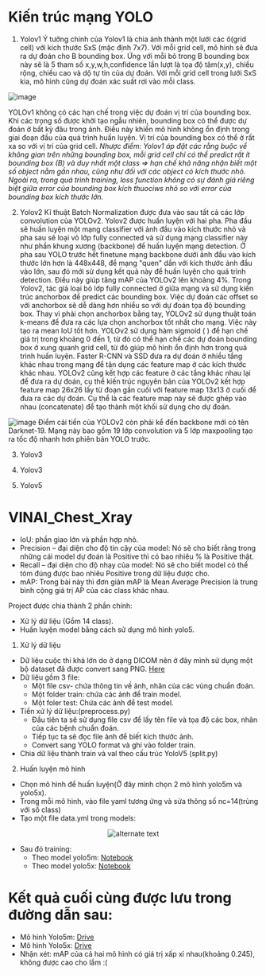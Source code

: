 # Kiến trúc mạng YOLO
1. Yolov1
 Ý tưởng chính của Yolov1 là chia ảnh thành một lưới các ô(grid cell) với kích thước SxS (mặc định 7x7).
 Với mỗi grid cell, mô hình sẽ đưa ra dự đoán cho B bounding box. Ứng với mỗi bõ trong B bounding box này sẽ là 5 tham số x,y,w,h,confidence lần lượt là tọa độ tâm(x,y), chiều rộng, chiều cao và dộ tự tin của dự đoán. Với mỗi grid cell trong lưới SxS kia, mô hình cũng dự đoán xác suất rơi vào mỗi class.
 
![image](https://user-images.githubusercontent.com/90370260/157260671-7f163747-aadc-4943-a06f-b99b305e3d83.png)
          
 YOLOv1 không có các hạn chế trong việc dự đoán vị trí của bounding box. Khi các trọng số được khởi tạo ngẫu nhiên, bounding box có thể được dự đoán ở bất kỳ đâu trong ảnh. Điều này khiến mô hình không ổn định trong giai đoạn đầu của quá trình huấn luyện. Vị trí của bounding box có thể ở rất xa so với vị trí của grid cell.
*Nhược điểm:
  Yolov1 áp đặt các rằng buộc vể không gian trên những bounding box, mỗi grid cell chỉ có thể predict rất ít bounding box (B) và duy nhất một class => hạn chế khả năng nhận biết một số object nằm gần nhau, cũng như đối với các object có kích thước nhỏ.
  Ngoài ra, trong quá trình training, loss function không có sự đánh giá riêng biệt giữa error của bounding box kích thuociws nhỏ so với error của bounding box kích thước lớn.*
  
2. Yolov2
 Kĩ thuật Batch Normalization được đưa vào sau tất cả các lớp convolution của YOLOv2.
 Yolov2 được huấn luyện với hai pha. Pha đầu sẽ huần luyện một mạng classifier với ảnh đầu vào kích thước nhỏ và pha sau sẽ loại vỏ lớp fully connected và sử dụng mạng classifier này như phần khung xương (backbone) để huấn luyện mạng detection.
 Ở pha sau YOLO trước hết finetune mạng backbone dưới ảnh đầu vào kích thước lớn hơn là 448x448, để mạng "quen" dần với kích thước ảnh đầu vào lớn, sau đó mới sử dụng kết quả này để huấn luyện cho quá trình detection. Điều này giúp tăng mAP của YOLOv2 lên khoảng 4%.
 Trong Yolov2, tác giả loại bỏ lớp fully connected ở giữa mạng và sử dụng kiến trúc anchorbox để predict các bounding box. Việc dự đoán các offset so với anchorbox sẽ dễ dàng hơn nhiều so với dự đoán tọa độ bounding box.
 Thay vì phải chọn anchorbox bằng tay, YOLOv2 sử dụng thuật toán k-means để đưa ra các lựa chọn anchorbox tốt nhất cho mạng. Việc này tạo ra mean IoU tốt hơn.
 YOLOv2 sử dụng hàm sigmoid ( ) để hạn chế giá trị trong khoảng 0 đến 1, từ đó có thể hạn chế các dự đoán bounding box ở xung quanh grid cell, từ đó giúp mô hình ổn định hơn trong quá trình huấn luyện.
 Faster R-CNN và SSD đưa ra dự đoán ở nhiều tầng khác nhau trong mạng để tận dụng các feature map ở các kích thước khác nhau. YOLOv2 cũng kết hợp các feature ở các tầng khác nhau lại để đưa ra dự đoán, cụ thể kiến trúc nguyên bản của YOLOv2 kết hợp feature map 26x26 lấy từ đoạn gần cuối với feature map 13x13 ở cuối để đưa ra các dự đoán. Cụ thể là các feature map này sẽ được ghép vào nhau (concatenate) để tạo thành một khối sử dụng cho dự đoán.
 
![image](https://user-images.githubusercontent.com/90370260/157259975-3a68c2a6-7274-4e90-900d-aea06e732cd0.png)
 Điểm cải tiến của YOLOv2 còn phải kể đến backbone mới có tên Darknet-19. Mạng này bao gồm 19 lớp convolution và 5 lớp maxpooling tạo ra tốc độ nhanh hơn phiên bản YOLO trước.

3. Yolov3
 

4. Yolov3
5. Yolov5
# VINAI_Chest_Xray

- IoU: phần giao lớn và phần hợp nhỏ.
- Precision – đại diện cho độ tin cậy của model: Nó sẽ cho biết rằng trong những cái model dự đoán là Positive thì có bao nhiêu % là Positive thật.
- Recall – đại diện cho độ nhạy của model: Nó sẽ cho biết model có thể tóm đúng được bao nhiêu Positive trong dữ liệu được cho.
- mAP: Trong bài này thì đơn giản mAP là Mean Average Precision là trung bình cộng giá trị AP của các class khác nhau.

Project được chia thành 2 phần chính:
- Xử lý dữ liệu (Gồm 14 class).
- Huấn luyện model bằng cách sử dụng mô hình yolo5.

 1. Xử lý dữ liệu 
- Dữ liệu cuộc thi khá lớn do ở dạng DICOM nên ở đây mình sử dụng một bộ dataset đã được convert sang PNG. [Here](https://www.miai.vn/thu-vien-mi-ai/.)
- Dữ liệu gồm 3 file:
  +   Một file csv- chứa thông tin về ảnh, nhãn của các vùng chuẩn đoán.
  +   Một folder train: chứa các ảnh để train model.
  +   Một foler test: Chứa các ảnh để test model.
- Tiền xử lý dữ liệu:(preprocess.py)
  + Đầu tiên ta sẽ sử dụng file csv để lấy tên file và tọa độ các box, nhãn của các bệnh chuẩn đoán.
  + Tiếp tục ta sẽ đọc file ảnh để biết kích thước ảnh.
  + Convert sang YOLO format và ghi vào folder train.
- Chia dữ liệu thành train và val theo cấu trúc YoloV5 (split.py)

2. Huấn luyện mô hình 
- Chọn mô hình để huấn luyện(Ở đây mình chọn 2 mô hình yolo5m và yolo5x).
- Trong mỗi mô hình, vào file yaml tương ứng và sửa thông số nc=14(trùng với số class)
- Tạo một file data.yml trong models: 
<p align="center"> 
    <img src="https://user-images.githubusercontent.com/90370260/155838525-b26c0749-67a8-44a9-bc4d-e570a404e0a5.png" alt="alternate text">
 </p>
 
- Sau đó training:
  + Theo model yolo5m: [Notebook](https://colab.research.google.com/drive/1axv9C87HVGcVCnFdxPSfeZ5TAw6JU63q?authuser=2#scrollTo=yeu77eYsOOCc)
  + Theo model yolo5x: [Notebook](https://colab.research.google.com/drive/1cXx2pt9JLaXPuN40WDBOZl2fxf5arU9T?authuser=4&hl=vi)

# Kết quả cuối cùng được lưu trong đường dẫn sau:
 - Mô hình Yolo5m: [Drive](https://drive.google.com/drive/folders/1cwxqKLQl_a9UINxOQn3RGI_ip0JSmYvl?usp=sharing)
 - Mô hình Yolo5x: [Drive](https://drive.google.com/drive/u/4/folders/12q2rYtIYcN4FJEEtUDnl6i6jrXzTbG_V)
- Nhận xét: mAP của cả hai mô hình có giá trị xấp xỉ nhau(khoảng 0.245), không được cao cho lắm :(
